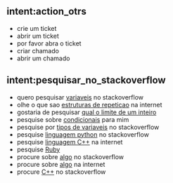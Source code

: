 ## intent:action_otrs
- crie um ticket
- abrir um ticket
- por favor abra o ticket
- criar chamado
- abrir um chamado

## intent:pesquisar_no_stackoverflow
- quero pesquisar [variaveis](pesquisa) no stackoverflow
- olhe o que sao [estruturas de repeticao](pesquisa) na internet
- gostaria de pesquisar [qual o limite de um inteiro](pesquisa)
- pesquise sobre [condicionais](pesquisa) para mim
- pesquise por [tipos de variaveis](pesquisa) no stackoverflow
- pesquise [linguagem python](pesquisa) no stackoverflow
- pesquise [linguagem C++](pesquisa) na internet
- pesquise [Ruby](pesquisa)
- procure sobre [algo](pesquisa) no stackoverflow
- procure sobre [algo](pesquisa) na internet
- procure [C++](pesquisa) no stackoverflow
